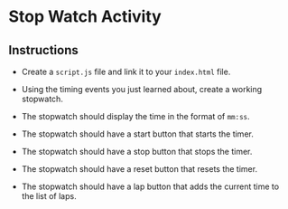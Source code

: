 # Stop Watch Activity

## Instructions

- Create a `script.js` file and link it to your `index.html` file.

- Using the timing events you just learned about, create a working stopwatch.

- The stopwatch should display the time in the format of `mm:ss`.

- The stopwatch should have a start button that starts the timer.

- The stopwatch should have a stop button that stops the timer.

- The stopwatch should have a reset button that resets the timer.

- The stopwatch should have a lap button that adds the current time to the list of laps.
